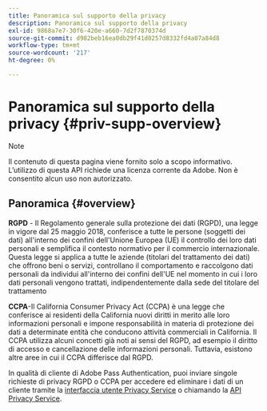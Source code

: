 ```yaml
---
title: Panoramica sul supporto della privacy
description: Panoramica sul supporto della privacy
exl-id: 9868a7e7-30f6-420e-a660-7d2f7870374d
source-git-commit: d982beb16ea0db29f41d0257d8332fd4a07a84d8
workflow-type: tm+mt
source-wordcount: '217'
ht-degree: 0%

---
```


# Panoramica sul supporto della privacy {#priv-supp-overview}

>[!NOTE]
>
>Il contenuto di questa pagina viene fornito solo a scopo informativo. L’utilizzo di questa API richiede una licenza corrente da Adobe. Non è consentito alcun uso non autorizzato.

## Panoramica {#overview}

**RGPD** - Il Regolamento generale sulla protezione dei dati (RGPD), una legge in vigore dal 25 maggio 2018, conferisce a tutte le persone (soggetti dei dati) all&#39;interno dei confini dell&#39;Unione Europea (UE) il controllo dei loro dati personali e semplifica il contesto normativo per il commercio internazionale. Questa legge si applica a tutte le aziende (titolari del trattamento dei dati) che offrono beni o servizi, controllano il comportamento e raccolgono dati personali da individui all&#39;interno dei confini dell&#39;UE nel momento in cui i loro dati personali vengono trattati, indipendentemente dalla sede del titolare del trattamento

**CCPA**-Il California Consumer Privacy Act (CCPA) è una legge che conferisce ai residenti della California nuovi diritti in merito alle loro informazioni personali e impone responsabilità in materia di protezione dei dati a determinate entità che conducono attività commerciali in California. Il CCPA utilizza alcuni concetti già noti ai sensi del RGPD, ad esempio il diritto di accesso e cancellazione delle informazioni personali. Tuttavia, esistono altre aree in cui il CCPA differisce dal RGPD.

In qualità di cliente di Adobe Pass Authentication, puoi inviare singole richieste di privacy RGPD o CCPA per accedere ed eliminare i dati di un cliente tramite la [interfaccia utente Privacy Service](https://www.adobe.io/apis/experiencecloud/gdpr/docs/alldocs.html#!api-specification/markdown/narrative/tutorials/privacy_service_tutorial/privacy_service_ui_tutorial.md) o chiamando la [API Privacy Service](https://www.adobe.io/apis/experiencecloud/gdpr/docs/alldocs.html#!api-specification/markdown/narrative/tutorials/privacy_service_tutorial/privacy_service_api_tutorial.md).

<!--

>[!MORELIKETHIS]
>
>* [Privacy Services Overview](https://www.adobe.io/apis/experiencecloud/gdpr/docs/alldocs.html#!api-specification/markdown/narrative/technical_overview/privacy_service_overview/privacy_service_overview.md)
>* [Privacy Service API documentation](https://www.adobe.io/apis/experiencecloud/gdpr.html)
-->
